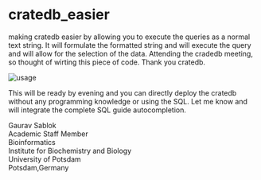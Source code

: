 # cratedb_easier
making cratedb easier by allowing you to execute the queries as a normal text string. It will formulate the formatted string and will execute the query and will allow for the selection of the data. Attending the cradedb meeting, so thought of wirting this piece of code. Thank you cratedb.

![usage](https://github.com/sablokgaurav/cratedb_easier/blob/main/cratedb.png)

This will be ready by evening and you can directly deploy the cratedb without any programming knowledge or using the SQL. Let me know and will integrate the complete SQL guide autocompletion. 

Gaurav Sablok \
Academic Staff Member \
Bioinformatics \
Institute for Biochemistry and Biology \
University of Potsdam \
Potsdam,Germany 
